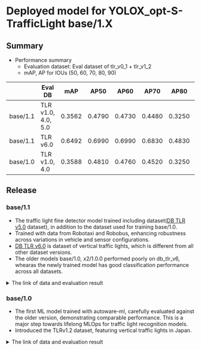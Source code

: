 # Deployed model for YOLOX_opt-S-TrafficLight base/1.X
## Summary

- Performance summary
  - Evaluation dataset: Eval dataset of tlr_v0_1 + tlr_v1_2
  - mAP, AP for IOUs (50, 60, 70, 80, 90)

|          | Eval DB            | mAP    | AP50   | AP60   | AP70   | AP80   | AP90   |
| -------- |-----------------   | ------ | ------ | ------ | ------ | ------ | ------ |
| base/1.1 | TLR v1.0, 4.0, 5.0 | 0.3562 | 0.4790 | 0.4730 | 0.4480 | 0.3250 | 0.0560 |
| base/1.1 | TLR v6.0           | 0.6492 | 0.6990 | 0.6990 | 0.6830 | 0.4830 | 0.0330 |
| base/1.0 | TLR v1.0, 4.0      | 0.3588 | 0.4810 | 0.4760 | 0.4520 | 0.3250 | 0.0600 |

## Release

### base/1.1

- The traffic light fine detector model trained including dataset([DB TLR v5.0](../../../../../autoware_ml/configs/t4dataset/db_tlr_v6.yaml) dataset), in addition to the dataset used for training base/1.0.
- Trained with data from Robotaxi and Robobus, enhancing robustness across variations in vehicle and sensor configurations.
- [DB TLR v6.0](../../../../../autoware_ml/configs/t4dataset/db_tlr_v6.yaml) is dataset of vertical traffic lights, which is different from all other dataset versions.
- The older models base/1.0, x2/1.0.0 performed poorly on db_tlr_v6, whearas the newly trained model has good classification performance across all datasets.

<details>
<summary> The link of data and evaluation result </summary>

- model
  - Training dataset: DB TLR v1.0, 2.0, 3.0, 4.0, 5.0, 6.0
  - Eval dataset: DB TLR v1.0, 4.0, 5.0, 6.0
  - [PR](https://github.com/tier4/autoware-ml/pull/375)
  - [Config file path](../../../configs/t4dataset/yolox_s_tlr_416x416_pedcar_t4dataset.py)
  - Deployed onnx model [[webauto]](https://evaluation.tier4.jp/evaluation/mlpackages/ac288878-9790-44e3-9fc8-ca246c5cd235/releases/ec6fd5f1-d1f0-466c-af5d-7a990e6dd5f4?project_id=zWhWRzei)
  - Deployed onnx and labels [model-zoo]
    - [tlr_car_ped_yolox_s_batch_6.onnx](https://download.autoware-ml-model-zoo.tier4.jp/autoware-ml/models/yolox-opt/yolox-opt-s-trafficlight/t4base/v1.1/tlr_car_ped_yolox_s_batch_6.onnx)
    - [tlr_car_ped_yolox_s_batch_4.onnx](https://download.autoware-ml-model-zoo.tier4.jp/autoware-ml/models/yolox-opt/yolox-opt-s-trafficlight/t4base/v1.1/tlr_car_ped_yolox_s_batch_4.onnx)
    - [tlr_car_ped_yolox_s_batch_1.onnx](https://download.autoware-ml-model-zoo.tier4.jp/autoware-ml/models/yolox-opt/yolox-opt-s-trafficlight/t4base/v1.1/tlr_car_ped_yolox_s_batch_1.onnx)
    - [tlr_labels.txt](https://download.autoware-ml-model-zoo.tier4.jp/autoware-ml/models/yolox-opt/yolox-opt-s-trafficlight/t4base/v1.1/tlr_labels.txt)
  - Training and evaluation results [model-zoo]
    - [config.py](https://download.autoware-ml-model-zoo.tier4.jp/autoware-ml/models/yolox-opt/yolox-opt-s-trafficlight/t4base/v1.1/yolox_s_tlr_416x416_pedcar_t4dataset.py)
    - [checkpoint_last.pth](https://download.autoware-ml-model-zoo.tier4.jp/autoware-ml/models/yolox-opt/yolox-opt-s-trafficlight/t4base/v1.1/best_mAP_epoch_300.pth)
    - [logs.zip](https://download.autoware-ml-model-zoo.tier4.jp/autoware-ml/models/yolox-opt/yolox-opt-s-trafficlight/t4base/v1.1/logs.zip)
  - train time: (NVIDIA A100-SXM4-80GB * 1) * 300 epochs = 31 hours

- Results evaluated on DB TLR v1.0, 4.0, 5.0
  - [tlr_infos_test_crops.json](https://download.autoware-ml-model-zoo.tier4.jp/autoware-ml/models/yolox-opt/yolox-opt-s-trafficlight/t4base/v1.1/tlr_infos_test_cropsV1_4_5.json)

```python

***************bbox range = (0, inf)***************
---------------iou_thr: 0.5---------------
+--------------------------+-------+-------+--------+-------+
| class                    | gts   | dets  | recall | ap    |
+--------------------------+-------+-------+--------+-------+
| BACKGROUND               | 0     | 0     | 0.000  | 0.000 |
| traffic_light            | 18052 | 18499 | 0.965  | 0.910 |
| pedestrian_traffic_light | 2183  | 2248  | 0.820  | 0.676 |
+--------------------------+-------+-------+--------+-------+
| mAP                      |       |       |        | 0.793 |
+--------------------------+-------+-------+--------+-------+
---------------iou_thr: 0.6---------------
+--------------------------+-------+-------+--------+-------+
| class                    | gts   | dets  | recall | ap    |
+--------------------------+-------+-------+--------+-------+
| BACKGROUND               | 0     | 0     | 0.000  | 0.000 |
| traffic_light            | 18052 | 18499 | 0.956  | 0.894 |
| pedestrian_traffic_light | 2183  | 2248  | 0.808  | 0.659 |
+--------------------------+-------+-------+--------+-------+
| mAP                      |       |       |        | 0.776 |
+--------------------------+-------+-------+--------+-------+
---------------iou_thr: 0.7---------------
+--------------------------+-------+-------+--------+-------+
| class                    | gts   | dets  | recall | ap    |
+--------------------------+-------+-------+--------+-------+
| BACKGROUND               | 0     | 0     | 0.000  | 0.000 |
| traffic_light            | 18052 | 18499 | 0.927  | 0.840 |
| pedestrian_traffic_light | 2183  | 2248  | 0.761  | 0.594 |
+--------------------------+-------+-------+--------+-------+
| mAP                      |       |       |        | 0.717 |
+--------------------------+-------+-------+--------+-------+
---------------iou_thr: 0.8---------------
+--------------------------+-------+-------+--------+-------+
| class                    | gts   | dets  | recall | ap    |
+--------------------------+-------+-------+--------+-------+
| BACKGROUND               | 0     | 0     | 0.000  | 0.000 |
| traffic_light            | 18052 | 18499 | 0.798  | 0.623 |
| pedestrian_traffic_light | 2183  | 2248  | 0.597  | 0.373 |
+--------------------------+-------+-------+--------+-------+
| mAP                      |       |       |        | 0.498 |
+--------------------------+-------+-------+--------+-------+
---------------iou_thr: 0.9---------------
+--------------------------+-------+-------+--------+-------+
| class                    | gts   | dets  | recall | ap    |
+--------------------------+-------+-------+--------+-------+
| BACKGROUND               | 0     | 0     | 0.000  | 0.000 |
| traffic_light            | 18052 | 18499 | 0.320  | 0.101 |
| pedestrian_traffic_light | 2183  | 2248  | 0.198  | 0.043 |
+--------------------------+-------+-------+--------+-------+
| mAP                      |       |       |        | 0.072 |
+--------------------------+-------+-------+--------+-------+
AP50: 0.4790  AP60: 0.4730  AP70: 0.4480  AP80: 0.3250  AP90: 0.0560  mAP: 0.3562

```

- Results evaluated on DB TLR v6.0
  - [tlr_infos_test_crops.json](https://download.autoware-ml-model-zoo.tier4.jp/autoware-ml/models/yolox-opt/yolox-opt-s-trafficlight/t4base/v1.1/tlr_infos_test_crops_v6.json)

```python
***************bbox range = (0, inf)***************
---------------iou_thr: 0.5---------------
+--------------------------+-----+------+--------+-------+
| class                    | gts | dets | recall | ap    |
+--------------------------+-----+------+--------+-------+
| BACKGROUND               | 0   | 0    | 0.000  | 0.000 |
| traffic_light            | 976 | 974  | 0.997  | 0.996 |
| pedestrian_traffic_light | 0   | 2    | 0.000  | 0.000 |
+--------------------------+-----+------+--------+-------+
| mAP                      |     |      |        | 0.996 |
+--------------------------+-----+------+--------+-------+
---------------iou_thr: 0.6---------------
+--------------------------+-----+------+--------+-------+
| class                    | gts | dets | recall | ap    |
+--------------------------+-----+------+--------+-------+
| BACKGROUND               | 0   | 0    | 0.000  | 0.000 |
| traffic_light            | 976 | 974  | 0.997  | 0.996 |
| pedestrian_traffic_light | 0   | 2    | 0.000  | 0.000 |
+--------------------------+-----+------+--------+-------+
| mAP                      |     |      |        | 0.996 |
+--------------------------+-----+------+--------+-------+
---------------iou_thr: 0.7---------------
+--------------------------+-----+------+--------+-------+
| class                    | gts | dets | recall | ap    |
+--------------------------+-----+------+--------+-------+
| BACKGROUND               | 0   | 0    | 0.000  | 0.000 |
| traffic_light            | 976 | 974  | 0.992  | 0.988 |
| pedestrian_traffic_light | 0   | 2    | 0.000  | 0.000 |
+--------------------------+-----+------+--------+-------+
| mAP                      |     |      |        | 0.988 |
+--------------------------+-----+------+--------+-------+
---------------iou_thr: 0.8---------------
+--------------------------+-----+------+--------+-------+
| class                    | gts | dets | recall | ap    |
+--------------------------+-----+------+--------+-------+
| BACKGROUND               | 0   | 0    | 0.000  | 0.000 |
| traffic_light            | 976 | 974  | 0.982  | 0.970 |
| pedestrian_traffic_light | 0   | 2    | 0.000  | 0.000 |
+--------------------------+-----+------+--------+-------+
| mAP                      |     |      |        | 0.970 |
+--------------------------+-----+------+--------+-------+
---------------iou_thr: 0.9---------------
+--------------------------+-----+------+--------+-------+
| class                    | gts | dets | recall | ap    |
+--------------------------+-----+------+--------+-------+
| BACKGROUND               | 0   | 0    | 0.000  | 0.000 |
| traffic_light            | 976 | 974  | 0.791  | 0.638 |
| pedestrian_traffic_light | 0   | 2    | 0.000  | 0.000 |
+--------------------------+-----+------+--------+-------+
| mAP                      |     |      |        | 0.638 |
+--------------------------+-----+------+--------+-------+
AP50: 0.6990  AP60: 0.6990  AP70: 0.6830  AP80: 0.6830  AP90: 0.4830  mAP: 0.6492
```

</details>

### base/1.0

- The first ML model trained with autoware-ml, carefully evaluated against the older version, demonstrating comparable performance. This is a major step towards lifelong MLOps for traffic light recognition models.
- Introduced the TLRv1.2 dataset, featuring vertical traffic lights in Japan.

<details>
<summary> The link of data and evaluation result </summary>

- model name: yolox_s_tlr_416x416_pedcar_t4dataset
- model
  - Training dataset: tlr_v0_1 + tlr_v1_0_x2 + tlr_v1_0_xx1 + tlr_v1_2
  - Eval dataset: tlr_v1_2
  - [PR](https://github.com/tier4/autoware-ml/pull/143)
  - [Config file path](../../../configs/t4dataset/yolox_s_tlr_416x416_pedcar_t4dataset.py)
  - Deployed onnx model [[webauto]](https://evaluation.tier4.jp/evaluation/mlpackages/ac288878-9790-44e3-9fc8-ca246c5cd235/releases/e23071aa-1cf9-4837-b71b-2fbbf990748d?project_id=zWhWRzei&tab=items)
  - Deployed label file [[webauto]](https://evaluation.tier4.jp/evaluation/mlpackages/ac288878-9790-44e3-9fc8-ca246c5cd235/releases/e23071aa-1cf9-4837-b71b-2fbbf990748d?project_id=zWhWRzei&tab=items)
  - Deployed onnx and labels [model-zoo]
    - [tlr_car_ped_yolox_s_batch_6.onnx](https://download.autoware-ml-model-zoo.tier4.jp/autoware-ml/models/yolox-opt/yolox-opt-s-trafficlight/t4base/v1.0/tlr_car_ped_yolox_s_batch_6.onnx)
    - [tlr_labels.txt](https://download.autoware-ml-model-zoo.tier4.jp/autoware-ml/models/yolox-opt/yolox-opt-s-trafficlight/t4base/v1.0/tlr_labels.txt)
  - Training results [[GDrive]](https://drive.google.com/drive/folders/1MH5yQT_dqVdk14WRxOQ4DE01TiMH-oIF)
  - Training results [model-zoo]
    - [config.py](https://download.autoware-ml-model-zoo.tier4.jp/autoware-ml/models/yolox-opt/yolox-opt-s-trafficlight/t4base/v1.0/yolox_s_tlr_416x416_pedcar_t4dataset.py)
    - [checkpoint_last.pth](https://download.autoware-ml-model-zoo.tier4.jp/autoware-ml/models/yolox-opt/yolox-opt-s-trafficlight/t4base/v1.0/epoch_300.pth)
    - [logs.zip](https://download.autoware-ml-model-zoo.tier4.jp/autoware-ml/models/yolox-opt/yolox-opt-s-trafficlight/t4base/v1.0/logs.zip)
  - train time: (A100 * 1) * 1 days
- Total mAP: 0.3588
  - Test dataset: tlr_v0_1+tlr_v1_2
  - Bbox size range: (0,inf)

```python
---------------iou_thr: 0.5---------------

+--------------------------+-------+-------+--------+-------+
| class                    | gts   | dets  | recall | ap    |
+--------------------------+-------+-------+--------+-------+
| BACKGROUND               | 0     | 0     | 0.000  | 0.000 |
| traffic_light            | 17660 | 18106 | 0.967  | 0.916 |
| pedestrian_traffic_light | 2013  | 2064  | 0.811  | 0.666 |
+--------------------------+-------+-------+--------+-------+
| mAP                      |       |       |        | 0.791 |
+--------------------------+-------+-------+--------+-------+

---------------iou_thr: 0.6---------------

+--------------------------+-------+-------+--------+-------+
| class                    | gts   | dets  | recall | ap    |
+--------------------------+-------+-------+--------+-------+
| BACKGROUND               | 0     | 0     | 0.000  | 0.000 |
| traffic_light            | 17660 | 18106 | 0.959  | 0.901 |
| pedestrian_traffic_light | 2013  | 2064  | 0.800  | 0.649 |
+--------------------------+-------+-------+--------+-------+
| mAP                      |       |       |        | 0.775 |
+--------------------------+-------+-------+--------+-------+

---------------iou_thr: 0.7---------------

+--------------------------+-------+-------+--------+-------+
| class                    | gts   | dets  | recall | ap    |
+--------------------------+-------+-------+--------+-------+
| BACKGROUND               | 0     | 0     | 0.000  | 0.000 |
| traffic_light            | 17660 | 18106 | 0.930  | 0.847 |
| pedestrian_traffic_light | 2013  | 2064  | 0.761  | 0.587 |
+--------------------------+-------+-------+--------+-------+
| mAP                      |       |       |        | 0.717 |
+--------------------------+-------+-------+--------+-------+

---------------iou_thr: 0.8---------------

+--------------------------+-------+-------+--------+-------+
| class                    | gts   | dets  | recall | ap    |
+--------------------------+-------+-------+--------+-------+
| BACKGROUND               | 0     | 0     | 0.000  | 0.000 |
| traffic_light            | 17660 | 18106 | 0.799  | 0.625 |
| pedestrian_traffic_light | 2013  | 2064  | 0.607  | 0.382 |
+--------------------------+-------+-------+--------+-------+
| mAP                      |       |       |        | 0.504 |
+--------------------------+-------+-------+--------+-------+

---------------iou_thr: 0.9---------------

+--------------------------+-------+-------+--------+-------+
| class                    | gts   | dets  | recall | ap    |
+--------------------------+-------+-------+--------+-------+
| BACKGROUND               | 0     | 0     | 0.000  | 0.000 |
| traffic_light            | 17660 | 18106 | 0.323  | 0.103 |
| pedestrian_traffic_light | 2013  | 2064  | 0.234  | 0.064 |
+--------------------------+-------+-------+--------+-------+
| mAP                      |       |       |        | 0.083 |
+--------------------------+-------+-------+--------+-------+

AP50: 0.4810  AP60: 0.4760  AP70: 0.4520  AP80: 0.3250  AP90: 0.0600  mAP: 0.3588
```

- Total mAP: 0.4389
  - Test dataset: tlr_v1_2
  - Bbox size range: (0,inf)

```python
---------------iou_thr: 0.5---------------
+--------------------------+------+------+--------+-------+
| class                    | gts  | dets | recall | ap    |
+--------------------------+------+------+--------+-------+
| BACKGROUND               | 0    | 0    | 0.000  | 0.000 |
| traffic_light            | 804  | 812  | 0.981  | 0.970 |
| pedestrian_traffic_light | 1095 | 869  | 0.770  | 0.748 |
+--------------------------+------+------+--------+-------+
| mAP                      |      |      |        | 0.859 |
+--------------------------+------+------+--------+-------+
---------------iou_thr: 0.6---------------
+--------------------------+------+------+--------+-------+
| class                    | gts  | dets | recall | ap    |
+--------------------------+------+------+--------+-------+
| BACKGROUND               | 0    | 0    | 0.000  | 0.000 |
| traffic_light            | 804  | 812  | 0.969  | 0.947 |
| pedestrian_traffic_light | 1095 | 869  | 0.763  | 0.734 |
+--------------------------+------+------+--------+-------+
| mAP                      |      |      |        | 0.841 |
+--------------------------+------+------+--------+-------+
---------------iou_thr: 0.7---------------
+--------------------------+------+------+--------+-------+
| class                    | gts  | dets | recall | ap    |
+--------------------------+------+------+--------+-------+
| BACKGROUND               | 0    | 0    | 0.000  | 0.000 |
| traffic_light            | 804  | 812  | 0.928  | 0.880 |
| pedestrian_traffic_light | 1095 | 869  | 0.742  | 0.696 |
+--------------------------+------+------+--------+-------+
| mAP                      |      |      |        | 0.788 |
+--------------------------+------+------+--------+-------+
---------------iou_thr: 0.8---------------
+--------------------------+------+------+--------+-------+
| class                    | gts  | dets | recall | ap    |
+--------------------------+------+------+--------+-------+
| BACKGROUND               | 0    | 0    | 0.000  | 0.000 |
| traffic_light            | 804  | 812  | 0.823  | 0.714 |
| pedestrian_traffic_light | 1095 | 869  | 0.598  | 0.455 |
+--------------------------+------+------+--------+-------+
| mAP                      |      |      |        | 0.585 |
+--------------------------+------+------+--------+-------+
---------------iou_thr: 0.9---------------
+--------------------------+------+------+--------+-------+
| class                    | gts  | dets | recall | ap    |
+--------------------------+------+------+--------+-------+
| BACKGROUND               | 0    | 0    | 0.000  | 0.000 |
| traffic_light            | 804  | 812  | 0.323  | 0.128 |
| pedestrian_traffic_light | 1095 | 869  | 0.237  | 0.077 |
+--------------------------+------+------+--------+-------+
| mAP                      |      |      |        | 0.102 |
+--------------------------+------+------+--------+-------+

AP50: 0.5920  AP60: 0.5820  AP70: 0.5460  AP80: 0.4020  AP90: 0.0720  mAP: 0.4389
```
- Total mAP: 0.3524
  - Test dataset: tlr_v0_1
  - Bbox size range: (0,inf)

```python
---------------iou_thr: 0.5---------------

+--------------------------+-------+-------+--------+-------+
| class                    | gts   | dets  | recall | ap    |
+--------------------------+-------+-------+--------+-------+
| BACKGROUND               | 0     | 0     | 0.000  | 0.000 |
| traffic_light            | 16825 | 17339 | 0.968  | 0.911 |
| pedestrian_traffic_light | 926   | 1195  | 0.861  | 0.599 |
+--------------------------+-------+-------+--------+-------+
| mAP                      |       |       |        | 0.755 |
+--------------------------+-------+-------+--------+-------+

---------------iou_thr: 0.6---------------

+--------------------------+-------+-------+--------+-------+
| class                    | gts   | dets  | recall | ap    |
+--------------------------+-------+-------+--------+-------+
| BACKGROUND               | 0     | 0     | 0.000  | 0.000 |
| traffic_light            | 16825 | 17339 | 0.960  | 0.896 |
| pedestrian_traffic_light | 926   | 1195  | 0.839  | 0.568 |
+--------------------------+-------+-------+--------+-------+
| mAP                      |       |       |        | 0.732 |
+--------------------------+-------+-------+--------+-------+

---------------iou_thr: 0.7---------------

+--------------------------+-------+-------+--------+-------+
| class                    | gts   | dets  | recall | ap    |
+--------------------------+-------+-------+--------+-------+
| BACKGROUND               | 0     | 0     | 0.000  | 0.000 |
| traffic_light            | 16825 | 17339 | 0.933  | 0.847 |
| pedestrian_traffic_light | 926   | 1195  | 0.776  | 0.494 |
+--------------------------+-------+-------+--------+-------+
| mAP                      |       |       |        | 0.670 |
+--------------------------+-------+-------+--------+-------+

---------------iou_thr: 0.8---------------

+--------------------------+-------+-------+--------+-------+
| class                    | gts   | dets  | recall | ap    |
+--------------------------+-------+-------+--------+-------+
| BACKGROUND               | 0     | 0     | 0.000  | 0.000 |
| traffic_light            | 16825 | 17339 | 0.797  | 0.618 |
| pedestrian_traffic_light | 926   | 1195  | 0.605  | 0.319 |
+--------------------------+-------+-------+--------+-------+
| mAP                      |       |       |        | 0.468 |
+--------------------------+-------+-------+--------+-------+

---------------iou_thr: 0.9---------------

+--------------------------+-------+-------+--------+-------+
| class                    | gts   | dets  | recall | ap    |
+--------------------------+-------+-------+--------+-------+
| BACKGROUND               | 0     | 0     | 0.000  | 0.000 |
| traffic_light            | 16825 | 17339 | 0.331  | 0.106 |
| pedestrian_traffic_light | 926   | 1195  | 0.216  | 0.048 |
+--------------------------+-------+-------+--------+-------+
| mAP                      |       |       |        | 0.077 |
+--------------------------+-------+-------+--------+-------+

AP50: 0.4710  AP60: 0.4580  AP70: 0.4330  AP80: 0.3320  AP90: 0.0670  mAP: 0.3524
```

</details>
